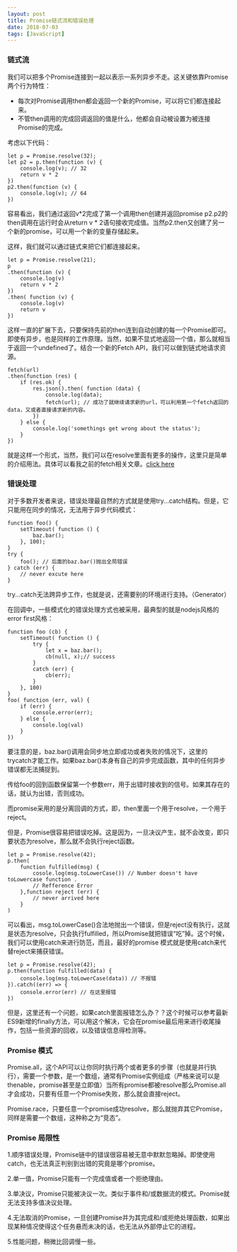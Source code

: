 ```yaml
---
layout: post
title: Promise链式流和错误处理
date: 2018-07-03
tags: [JavaScript]
---
```


### 链式流

我们可以把多个Promise连接到一起以表示一系列异步不走。这关键依靠Promise两个行为特性：

- 每次对Promise调用then都会返回一个新的Promise，可以将它们都连接起来。
- 不管then调用的完成回调返回的值是什么，他都会自动被设置为被连接Promise的完成。

考虑以下代码：

    let p = Promise.resolve(32);
    let p2 = p.then(function (v) {
        console.log(v); // 32
        return v * 2
    })
    p2.then(function (v) {
        console.log(v); // 64
    })

容易看出，我们通过返回v*2完成了第一个调用then创建并返回promise p2.p2的then调用在运行时会从return v * 2语句接收完成值。当然p2.then又创建了另一个新的promise，可以用一个新的变量存储起来。

这样，我们就可以通过链式来把它们都连接起来。

    let p = Promise.resolve(21);
    p
    .then(function (v) {
        console.log(v)
        return v * 2
    })
    .then( function (v) {
        console.log(v)
        return v
    })

这样一直的扩展下去，只要保持先前的then连到自动创建的每一个Promise即可。即使有异步，也是同样的工作原理。当然，如果不显式地返回一个值，那么就相当于返回一个undefined了。结合一个新的Fetch API，我们可以做到链式地请求资源。

    fetch(url)
    .then(function (res) {
        if (res.ok) {
            res.json().then( function (data) {
                console.log(data);
                fetch(url); // 成功了就继续请求新的url，可以利用第一个fetch返回的data，又或者直接请求新的内容。
            })
        } else {
            console.log('somethings get wrong about the status');
        }
    })

就是这样一个形式，当然，我们可以在resolve里面有更多的操作，这里只是简单的介绍用法。具体可以看我之前的fetch相关文章。[click here](http://leunggabou.com/2018/04/06/fetch/)

### 错误处理 

对于多数开发者来说，错误处理最自然的方式就是使用try...catch结构。但是，它只能用在同步的情况，无法用于异步代码模式：

    function foo() {
        setTimeout( function () {
            baz.bar(); 
        }, 100);
    }
    try {
        foo(); // 后面的baz.bar()抛出全局错误
    } catch (err) {
        // never excute here
    }

try...catch无法跨异步工作，也就是说，还需要别的环境进行支持。（Generator）

在回调中，一些模式化的错误处理方式也被采用，最典型的就是nodejs风格的error first风格：

    function foo (cb) {
        setTimeout( function () {
            try {
                let x = baz.bar();
                cb(null, x);// success
            }
            catch (err) {
                cb(err);
            }
        }, 100)
    }
    foo( function (err, val) { 
        if (err) {
            console.error(err);
        } else {
            console.log(val)
        }
    })

要注意的是，baz.bar()调用会同步地立即成功或者失败的情况下，这里的trycatch才能工作。如果baz.bar()本身有自己的异步完成函数，其中的任何异步错误都无法捕捉到。

传给foo的回到函数保留第一个参数err，用于出错时接收到的信号。如果其存在的话，就认为出错，否则成功。

而promise采用的是分离回调的方式，即，then里面一个用于resolve，一个用于reject。

但是，Promise很容易把错误吃掉。这是因为，一旦决议产生，就不会改变，即只要状态为resolve，那么就不会执行reject函数。

    let p = Promise.resolve(42);
    p.then(
        function fulfilled(msg) {
            cosole.log(msg.toLowerCase()) // Number doesn't have toLowercase function .
            // Refference Error
        },function reject (err) {
            // never arrived here 
        }
    )

可以看出，msg.toLowerCase()合法地抛出一个错误，但是reject没有执行，这就是状态为resolve，只会执行fulfilled，所以Promise就把错误“吃”掉。这个时候，我们可以使用catch来进行防范，而且，最好的promise 模式就是使用catch来代替reject来捕获错误。

    let p = Promise.resolve(42);
    p.then(function fulfilled(data) {
        console.log(msg.toLowerCase(data)) // 不报错
    }).catch((err) => {
        console.error(err) // 在这里报错
    })

但是，这里还有一个问题，如果catch里面报错怎么办？？这个时候可以参考最新ES9新增的finally方法，可以用这个解决，它会在promise最后用来进行收尾操作，包括一些资源的回收，以及错误信息得检测等。

### Promise 模式

Promise.all，这个API可以让你同时执行两个或者更多的步骤（也就是并行执行），需要一个参数，是一个数组，通常有Promise实例组成（严格来说可以是thenable，promise甚至是立即值）当所有promise都被resolve那么Promise.all才会成功，只要有任意一个Promise失败，那么就会直接reject。

Promise.race，只要任意一个promise成功resolve，那么就抛弃其它Promise，同样是需要一个数组，这种称之为“竞态”。

### Promise 局限性

1.顺序错误处理，Promise链中的错误很容易被无意中默默忽略掉。即使使用catch，也无法真正判别到出错的究竟是哪个promise。

2.单一值，Promise只能有一个完成值或者一个拒绝理由。

3.单决议，Promise只能被决议一次。类似于事件和/或数据流的模式。Promise就无法支持多值决议处理。

4.无法取消的Promise，一旦创建Promise并为其完成和/或拒绝处理函数，如果出现某种情况使得这个任务悬而未决的话，也无法从外部停止它的进程。

5.性能问题，稍微比回调慢一些。